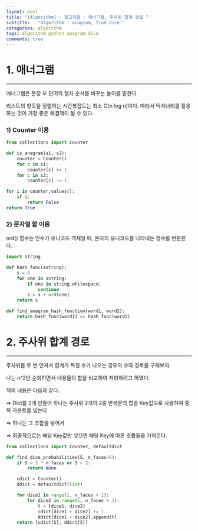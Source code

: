 ```yaml
---
layout: post
title: "[Algorithm] - 알고리즘 : 애너그램, 주사위 합계 경로 "
subtitle:   "algorithm - anagram, find_dice "
categories: algorithm
tags: algorithm python anagram dice
comments: true
---
```


# 1. 애너그램

---

애너그램은 문장 또 단어의 철자 순서를 바꾸는 놀이를 말한다. 

리스트의 창목을 정렬하는 시간복잡도는 최소 O(n log n)이다. 따라서 딕셔너리를 활용하는 것이 가장 좋은 해결책이 될 수 있다.

### 1) Counter 이용

```python
from collections import Counter

def is_anagram(s1, s2):
	counter = Counter()
	for c in s1:
		counter[c] += 1
	for c in s2:
		counter[c] -= 1

for i in counter.values():
	if i:
		return False
return True
```

### 2) 문자열 합 이용

ord() 함수는 인수가 유니코드 객체일 때, 문자의 유니코드를 나타내는 정수를 반환한다.

```python
import string 

def hash_func(astring):
	s = 0
	for one in astring:
		if one in string.whitespace:
			continue
		s = s + ord(one)
	return s

def find_anagram_hash_function(word1, word2):
	return hash_func(word1) == hash_func(word2)
```

# 2. 주사위 합계 경로

---

주사위를 두 번 던져서 합계가 특정 수가 나오는 경우의 수와 경로를 구해보자.

나는 n^2번 순회하면서 내용물의 합을 비교하여 처리하려고 하였다.

책의 내용은 다음과 같다.

⇒ Dict를 2개 만들어 하나는 주사위 2개의 2중 반복문의 합을 Key값으로 사용하여 중복 카운트를 넣는다

⇒ 하나는 그 조합을 넣어서 

⇒ 최종적으로는 해당 Key값만 넣으면 해당 Key에 따른 조합들을 가져온다.

```python
from collections import Counter, defaultdict

def find_dice_probabilities(S, n_faces=6):
    if S > 2 * n_faces or S < 2:
        return None

    cdict = Counter()
    ddict = defaultdict(list)

    for dice1 in range(1, n_faces + 1):
        for dice2 in range(1, n_faces + 1):
            t = [dice1, dice2]
            cdict[dice1 + dice2] += 1
            ddict[dice1 + dice2].append(t)
    return [cdict[S], ddict[S]]
```